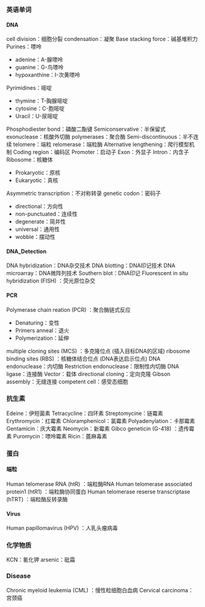 ### 英语单词

#### DNA

cell division：细胞分裂
condensation：凝聚
Base stacking force：碱基堆积力
Purines：嘌呤

- adenine：A-腺嘌呤
- guanine：G-鸟嘌呤
- hypoxanthine：I-次黄嘌呤

Pyrimidines：嘧啶

- thymine：T-胸腺嘧啶
- cytosine：C-胞嘧啶
- Uracil：U-尿嘧啶

Phosphodiester bond：磷酸二酯键
Semiconservative：半保留式
exonuclease：核酸外切酶
polymerases：聚合酶
Semi-discontinuous：半不连续
telomere：端粒
relomerase：端粒酶
Alternative lengthening：爬行模型机制
Coding region：编码区
Promoter：启动子
Exon：外显子
Intron：内含子
Ribosome：核糖体

- Prokaryotic：原核
- Eukaryotic：真核

Asymmetric transcription：不对称转录
genetic codon：密码子

- directional：方向性
- non-punctuated：连续性
- degenerate：简并性
- universal：通用性
- wobble：摆动性

#### DNA_Detection

DNA hybridization：DNA杂交技术
DNA blotting：DNA印记技术
DNA microarray：DNA微阵列技术
Southern blot：DNA印记
Fluorescent in situ hybridization (FISH) ：荧光原位杂交


#### PCR

Polymerase chain reation (PCR) ：聚合酶链式反应

- Denaturing：变性
- Primers anneal：退火
- Polymerization：延伸

multiple cloning sites (MCS) ：多克隆位点 (插入目标DNA的区域)
ribosome binding sites (RBS) ：核糖体结合位点 (DNA表达启示位点)
DNA endonuclease：内切酶
Restriction endonuclease：限制性内切酶
DNA ligase：连接酶
Vector：载体
directional cloning：定向克隆
Gibson assembly：无缝连接
competent cell：感受态细胞

### 抗生素

Edeine：伊短菌素
Tetracycline：四环素
Streptomycine：链霉素
Erythromycin：红霉素
Chloramphenicol：氯霉素
Polyadenylation：卡那霉素
Gentamicin：庆大霉素
Neomycin：新霉素
Gibco geneticin (G-418) ：遗传霉素
Puromycin：嘌呤霉素
Ricin：蓖麻毒素

### 蛋白

#### 端粒

Human telomerase RNA (htR) ：端粒酶RNA
Human telomerase associated protein1 (htR1) ：端粒酶协同蛋白
Human telomerase reserse transcriptase (hTRT) ：端粒酶反转录酶

#### Virus

Human papillomavirus (HPV) ：人乳头瘤病毒

### 化学物质

KCN：氰化钾
arsenic：砒霜

### Disease

Chronic myeloid leukemia (CML) ：慢性粒细胞白血病
Cervical carcinoma：宫颈癌
